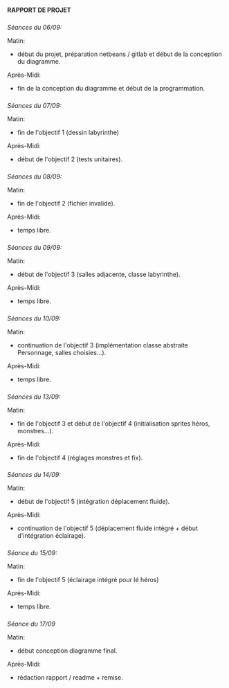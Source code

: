 **RAPPORT DE PROJET**

###

 _Séances du 06/09:_

Matin: 
- début du projet, préparation netbeans / gitlab et début de la conception du diagramme.

Après-Midi: 
- fin de la conception du diagramme et début de la programmation.

###

 _Séances du 07/09:_

Matin: 
- fin de l'objectif 1 (dessin labyrinthe)

Après-Midi: 
- début de l'objectif 2 (tests unitaires).

###

 _Séances du 08/09:_

Matin:
- fin de l'objectif 2 (fichier invalide).

Après-Midi: 
- temps libre.

###

 _Séances du 09/09:_

Matin: 
- début de l'objectif 3 (salles adjacente, classe labyrinthe).

Après-Midi: 
- temps libre.

###

 _Séances du 10/09:_

Matin: 
- continuation de l'objectif 3 (implémentation classe abstraite Personnage, salles choisies...).

Après-Midi: 
- temps libre.

###

 _Séances du 13/09:_

Matin: 
- fin de l'objectif 3 et début de l'objectif 4 (initialisation sprites héros, monstres...).

Après-Midi: 
- fin de l'objectif 4 (réglages monstres et fix).

###

 _Séances du 14/09:_

Matin: 
- début de l'objectif 5 (intégration déplacement fluide).

Après-Midi: 
- continuation de l'objectif 5 (déplacement fluide intégré + début d'intégration éclairage).

###

_Séance du 15/09:_

Matin:
- fin de l'objectif 5 (éclairage intégré pour lé héros)

Après-Midi:
- temps libre.

###

_Séance du 17/09_

Matin:
- début conception diagramme final.

Après-Midi:
- rédaction rapport / readme + remise.
